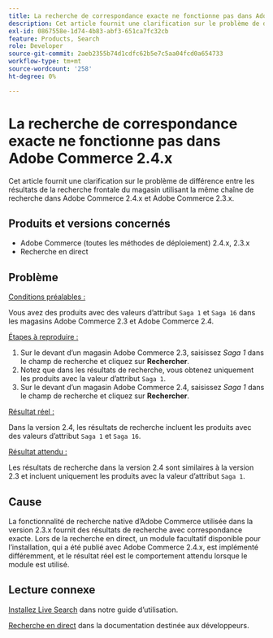 ```yaml
---
title: La recherche de correspondance exacte ne fonctionne pas dans Adobe Commerce 2.4.x
description: Cet article fournit une clarification sur le problème de différence entre les résultats de la recherche frontale du magasin utilisant la même chaîne de recherche dans Adobe Commerce 2.4.x et Adobe Commerce 2.3.x.
exl-id: 0867558e-1d74-4b83-abf3-651ca7fc32cb
feature: Products, Search
role: Developer
source-git-commit: 2aeb2355b74d1cdfc62b5e7c5aa04fcd0a654733
workflow-type: tm+mt
source-wordcount: '258'
ht-degree: 0%

---
```


# La recherche de correspondance exacte ne fonctionne pas dans Adobe Commerce 2.4.x

Cet article fournit une clarification sur le problème de différence entre les résultats de la recherche frontale du magasin utilisant la même chaîne de recherche dans Adobe Commerce 2.4.x et Adobe Commerce 2.3.x.

## Produits et versions concernés

- Adobe Commerce (toutes les méthodes de déploiement) 2.4.x, 2.3.x
- Recherche en direct

## Problème

<u>Conditions préalables :</u>

Vous avez des produits avec des valeurs d’attribut `Saga 1` et `Saga 16` dans les magasins Adobe Commerce 2.3 et Adobe Commerce 2.4.

<u>Étapes à reproduire :</u>

1. Sur le devant d’un magasin Adobe Commerce 2.3, saisissez *Saga 1* dans le champ de recherche et cliquez sur **Rechercher**.
1. Notez que dans les résultats de recherche, vous obtenez uniquement les produits avec la valeur d’attribut `Saga 1`.
1. Sur le devant d’un magasin Adobe Commerce 2.4, saisissez *Saga 1* dans le champ de recherche et cliquez sur **Rechercher**.

<u>Résultat réel :</u>

Dans la version 2.4, les résultats de recherche incluent les produits avec des valeurs d’attribut `Saga 1` et `Saga 16`.

<u>Résultat attendu :</u>

Les résultats de recherche dans la version 2.4 sont similaires à la version 2.3 et incluent uniquement les produits avec la valeur d’attribut `Saga 1`.

## Cause

La fonctionnalité de recherche native d’Adobe Commerce utilisée dans la version 2.3.x fournit des résultats de recherche avec correspondance exacte. Lors de la recherche en direct, un module facultatif disponible pour l’installation, qui a été publié avec Adobe Commerce 2.4.x, est implémenté différemment, et le résultat réel est le comportement attendu lorsque le module est utilisé.

## Lecture connexe

[Installez Live Search](https://experienceleague.adobe.com/docs/commerce-merchant-services/live-search/onboard/install.html) dans notre guide d’utilisation.

[Recherche en direct](https://experienceleague.adobe.com/en/docs/commerce-merchant-services/live-search/overview) dans la documentation destinée aux développeurs.
